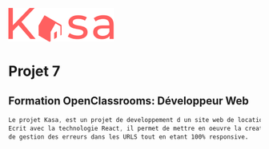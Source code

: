 ![Picture](https://github.com/anom35/projet_7_kasa/blob/master/src/Assets/logo.png)

# Projet 7
## Formation OpenClassrooms: Développeur Web

```css
Le projet Kasa, est un projet de developpement d un site web de location de logements entre particuliers.
Ecrit avec la technologie React, il permet de mettre en oeuvre la creation de composants, 
de gestion des erreurs dans les URLS tout en etant 100% responsive.
```